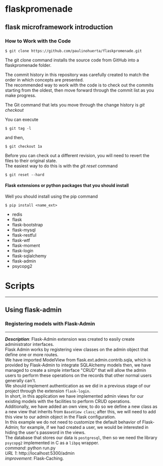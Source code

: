 # flaskpromenade

## flask microframework introduction


### How to Work with the Code

    $ git clone https://github.com/paulinohuerta/flaskpromenade.git
    
The git clone command installs the source code from GitHub into a flaskpromenade folder. 

The commit history in this repository was carefully created to match the order in which concepts are presented.    
The recommended way to work with the code is to check out the commits starting from the oldest, then move forward through the commit list as you make progress.   

The Git command that lets you move through the change history is _git checkout_    

You can execute      

    $ git tag -l

and then,    

    $ git checkout 1a

Before you can check out a different revision, you will need to revert the files to their original state.         
The easiest way to do this is with the _git reset_ command     

    $ git reset --hard

#### Flask extensions or python packages that you should install

Well you should install using the pip command

    $ pip install <name_ext>

* redis
* flask
* flask-bootstrap
* flask-mysql
* flask-restful
* flask-wtf
* flask-moment
* flask-login
* flask-sqlalchemy
* flask-admin
* psycopg2

# Scripts
-----

## Using flask-admin

### Registering models with Flask-Admin
-----
_**Description**_: Flask-Admin extension was created to easily create administrator interfaces.     
Flask Admin works by registering view classes on the admin object that define one or more routes.     
We have imported ModelView from flask.ext.admin.contrib.sqla, which is provided by Flask-Admin to integrate SQLAlchemy models then, we have managed to create a simple interface "CRUD" that will allow the admin users to perform these operations on the records that other normal users generally can't.    
We should implement authentication as we did in a previous stage of our project through the extension `flask-login`.     
In short, in this application we have implemented admin views for our existing models with the facilities to perform CRUD operations.    
Additionally, we have added an own view, to do so we define a new class as a new view that inherits from `BaseView class`; after this, we will need to add this view to our admin object in the Flask configuration.    
In this example we do not need to customize the default behavior of Flask-Admin; for example, if we had created a user, we would be interested in hiding the user's password in the views.    
The database that stores our data is `postgresql`, then so we need the library `psycopg2` implemented in C as a `libpq` wrapper.    
*command*: python run.py       
*URL 1*: http://localhost:5300/admin     
*improvement*: Flask-Caching.    


